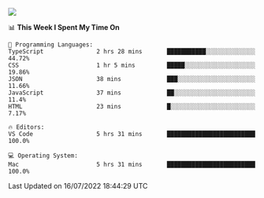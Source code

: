 ![](http://github-profile-summary-cards.vercel.app/api/cards/profile-details?username=kok-s0s&theme=vue)

<!--START_SECTION:waka-->
📊 **This Week I Spent My Time On** 

```text
💬 Programming Languages: 
TypeScript               2 hrs 28 mins       ███████████░░░░░░░░░░░░░░   44.72% 
CSS                      1 hr 5 mins         █████░░░░░░░░░░░░░░░░░░░░   19.86% 
JSON                     38 mins             ███░░░░░░░░░░░░░░░░░░░░░░   11.66% 
JavaScript               37 mins             ██░░░░░░░░░░░░░░░░░░░░░░░   11.4% 
HTML                     23 mins             █░░░░░░░░░░░░░░░░░░░░░░░░   7.17%

🔥 Editors: 
VS Code                  5 hrs 31 mins       █████████████████████████   100.0%

💻 Operating System: 
Mac                      5 hrs 31 mins       █████████████████████████   100.0%

```


 Last Updated on 16/07/2022 18:44:29 UTC
<!--END_SECTION:waka-->
